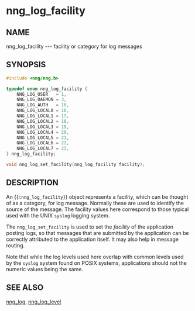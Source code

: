 # nng_log_facility

## NAME

nng_log_facility --- facility or category for log messages

## SYNOPSIS

```c
#include <nng/nng.h>

typedef enum nng_log_facility {
	NNG_LOG_USER   = 1,
	NNG_LOG_DAEMON = 3,
	NNG_LOG_AUTH   = 10,
	NNG_LOG_LOCAL0 = 16,
	NNG_LOG_LOCAL1 = 17,
	NNG_LOG_LOCAL2 = 18,
	NNG_LOG_LOCAL3 = 19,
	NNG_LOG_LOCAL4 = 20,
	NNG_LOG_LOCAL5 = 21,
	NNG_LOG_LOCAL6 = 22,
	NNG_LOG_LOCAL7 = 23,
} nng_log_facility;

void nng_log_set_facility(nng_log_facility facility);
```

## DESCRIPTION

An {{i:`nng_log_facility`}} object represents a facility, which can be thought of as
a category, for log message. Normally these are used to identify the source of the
message. The facility values here correspond to those typical used with the UNIX
`syslog` logging system.

The `nng_log_set_facility` is used to set the _facility_ of the application posting logs,
so that messages that are submitted by the application can be correctly attributed to
the application itself. It may also help in message routing.

Note that while the log levels used here overlap with common levels used by the
`syslog` system found on POSIX systems, applications should not the numeric values
being the same.

## SEE ALSO

[nng_log](./nng_log.md),
[nng_log_level](./nng_log_level.md)
